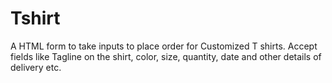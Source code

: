 # Tshirt
A HTML form to take inputs to place order for  Customized T shirts. Accept fields like Tagline on the shirt, color, size, quantity, date and other details of delivery etc.

